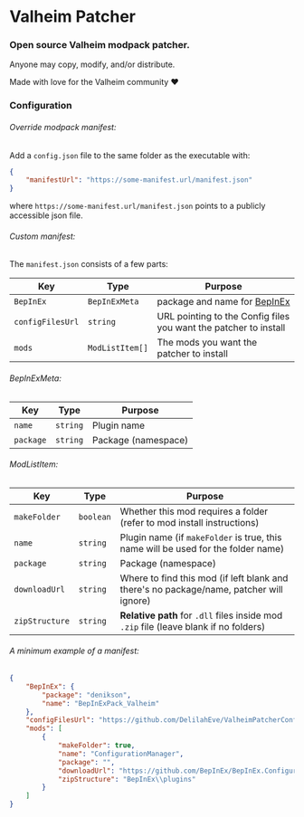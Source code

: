 ﻿Valheim Patcher
===
### Open source Valheim modpack patcher.

Anyone may copy, modify, and/or distribute.

Made with love for the Valheim community ♥

### Configuration


###### Override modpack manifest:
Add a `config.json` file to the same folder as the executable with:
```json
{
    "manifestUrl": "https://some-manifest.url/manifest.json"
}
```
where `https://some-manifest.url/manifest.json` points to a publicly accessible 
json file.

###### Custom manifest:

The `manifest.json` consists of a few parts:

Key | Type | Purpose
--- | --- | ---
`BepInEx` | `BepInExMeta` | package and name for [BepInEx](https://valheim.thunderstore.io/package/denikson/BepInExPack_Valheim/)
`configFilesUrl` | `string` | URL pointing to the Config files you want the patcher to install
`mods` | `ModListItem[]` | The mods you want the patcher to install

###### BepInExMeta:

Key | Type | Purpose
--- | --- | ---
`name` | `string` | Plugin name
`package` | `string` | Package (namespace)

###### ModListItem:

Key | Type | Purpose
--- | --- | ---
`makeFolder` | `boolean` | Whether this mod requires a folder (refer to mod install instructions)
`name` | `string` | Plugin name (if `makeFolder` is true, this name will be used for the folder name)
`package` | `string` | Package (namespace)
`downloadUrl` | `string` | Where to find this mod (if left blank and there's no package/name, patcher will ignore)
`zipStructure` | `string` | __Relative path__ for `.dll` files inside mod `.zip` file (leave blank if no folders)

###### A minimum example of a manifest:
```json
{
    "BepInEx": {
        "package": "denikson",
        "name": "BepInExPack_Valheim"
    },
    "configFilesUrl": "https://github.com/DelilahEve/ValheimPatcherConfig/raw/main/Darkheim/config/darkheim_config.zip",
    "mods": [
        {
            "makeFolder": true,
            "name": "ConfigurationManager",
            "package": "",
            "downloadUrl": "https://github.com/BepInEx/BepInEx.ConfigurationManager/releases/download/v16.3/BepInEx.ConfigurationManager_v16.3.zip",
            "zipStructure": "BepInEx\\plugins"
        }
    ]
}
```
